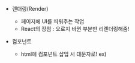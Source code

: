 - 렌더링(Render)
    - 페이지에 UI를 띄워주는 작업
    - React의 장점 : 오로지 바뀐 부분만 리렌더링해줌!
 
- 컴포넌트
    - html에 컴포넌트 삽입 시 대문자로! ex) <Title/>

- State
    - 기본적으로 데이터가 저장되는 곳
    - useState -> [data, modifier] 형태로 구성
        - modifier 함수 호출 시, data의 값을 변경할 수 있으며, 이때 자동으로 리렌더링!
        - 일반적으로 [Data, setData] 형태의 네이밍 사용
        - setData 함수 통해 Data의 현재 값을 이용해 Data의 값을 바꾸고자 하는 경우, current 키워드 사용하기

- Props
    - 컴포넌트로 전달되는 매개변수 데이터
    - {Key : Value} 쌍으로 구성
    - function도 매개변수 데이터로 전달 가능
    - React.memo() -> 재 랜더링 할 필요없는 부분은 하지 않음! 효율성 증가
    - propTypes
        - prop가 어떤 데이터 & 자료형 쌍을 가져야 하는지 최소한의 정보를 만들 수 있음
        - 명시적으로 컴파일 에러가 나지는 않지만, 경고를 띄워 알려줌!

- Create React App
    - npx create-react-app {app 이름} 명령어로 React 프로젝트 생성가능
    - node.js, npx 설치되어 있어야함!

- useEffect
    - 첫번째 매개변수, 실행 될 코드
    - 두번째 매개변수, 어떤 변수가 변화할 때 첫번째 매개변수의 코드를 실행할 지
    - 재 랜더링 되어도 코드가 다시 실행되지 않고, 딱 처음 한번만 실행될 수 있도록 보호해주기도 함!
        - 이 경우 두번째 매개변수에 빈 배열 [] 삽입
    - Cleanup Function
        - 컴포넌트가 파괴될 때 호출되는 함수
        - useEffect 함수의 첫번째 매개변수에 리턴값으로 호출하여 사용!

- map
    - Array에 있는 원소별로 특정 로직 실행하고 싶을 때 사용
    - map 함수 사용시 각 element에 key 줘야함!
    - ex) array.map((item, key) => {/* 로직 */})